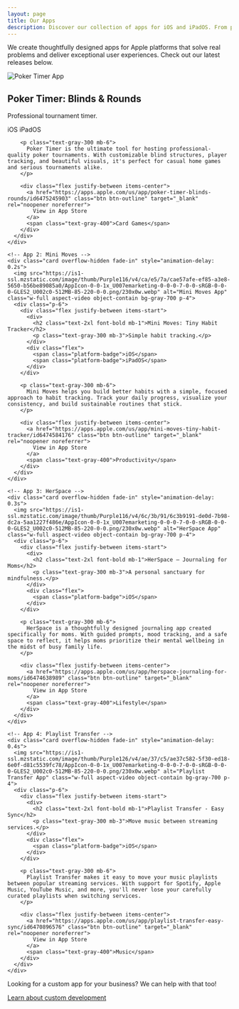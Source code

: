 ```yaml
---
layout: page
title: Our Apps
description: Discover our collection of apps for iOS and iPadOS. From productivity tools to lifestyle apps, we create thoughtful software experiences.
---
```


<div class="max-w-6xl mx-auto">
  <p class="text-xl text-gray-300 mb-12">
    We create thoughtfully designed apps for Apple platforms that solve real problems and deliver exceptional user experiences. Check out our latest releases below.
  </p>
  
  <div class="grid md:grid-cols-2 gap-8">
    <!-- App 1: Poker Timer -->
    <div class="card overflow-hidden fade-in" style="animation-delay: 0.1s">
      <img src="https://is1-ssl.mzstatic.com/image/thumb/Purple126/v4/9c/b8/b0/9cb8b0a6-aa8d-d236-c543-a772e7a2f438/AppIcon-0-0-1x_U007emarketing-0-0-0-7-0-0-sRGB-0-0-0-GLES2_U002c0-512MB-85-220-0-0.png/230x0w.webp" alt="Poker Timer App" class="w-full aspect-video object-contain bg-gray-700 p-4">
      <div class="p-6">
        <div class="flex justify-between items-start">
          <div>
            <h2 class="text-2xl font-bold mb-1">Poker Timer: Blinds & Rounds</h2>
            <p class="text-gray-300 mb-3">Professional tournament timer.</p>
          </div>
          <div class="flex">
            <span class="platform-badge">iOS</span>
            <span class="platform-badge">iPadOS</span>
          </div>
        </div>
        
        <p class="text-gray-300 mb-6">
          Poker Timer is the ultimate tool for hosting professional-quality poker tournaments. With customizable blind structures, player tracking, and beautiful visuals, it's perfect for casual home games and serious tournaments alike.
        </p>
        
        <div class="flex justify-between items-center">
          <a href="https://apps.apple.com/us/app/poker-timer-blinds-rounds/id6475245903" class="btn btn-outline" target="_blank" rel="noopener noreferrer">
            View in App Store
          </a>
          <span class="text-gray-400">Card Games</span>
        </div>
      </div>
    </div>
    
    <!-- App 2: Mini Moves -->
    <div class="card overflow-hidden fade-in" style="animation-delay: 0.2s">
      <img src="https://is1-ssl.mzstatic.com/image/thumb/Purple116/v4/ca/e5/7a/cae57afe-ef85-a3e8-5650-b56be89085a0/AppIcon-0-0-1x_U007emarketing-0-0-0-7-0-0-sRGB-0-0-0-GLES2_U002c0-512MB-85-220-0-0.png/230x0w.webp" alt="Mini Moves App" class="w-full aspect-video object-contain bg-gray-700 p-4">
      <div class="p-6">
        <div class="flex justify-between items-start">
          <div>
            <h2 class="text-2xl font-bold mb-1">Mini Moves: Tiny Habit Tracker</h2>
            <p class="text-gray-300 mb-3">Simple habit tracking.</p>
          </div>
          <div class="flex">
            <span class="platform-badge">iOS</span>
            <span class="platform-badge">iPadOS</span>
          </div>
        </div>
        
        <p class="text-gray-300 mb-6">
          Mini Moves helps you build better habits with a simple, focused approach to habit tracking. Track your daily progress, visualize your consistency, and build sustainable routines that stick.
        </p>
        
        <div class="flex justify-between items-center">
          <a href="https://apps.apple.com/us/app/mini-moves-tiny-habit-tracker/id6474584176" class="btn btn-outline" target="_blank" rel="noopener noreferrer">
            View in App Store
          </a>
          <span class="text-gray-400">Productivity</span>
        </div>
      </div>
    </div>
    
    <!-- App 3: HerSpace -->
    <div class="card overflow-hidden fade-in" style="animation-delay: 0.3s">
      <img src="https://is1-ssl.mzstatic.com/image/thumb/Purple116/v4/6c/3b/91/6c3b9191-de0d-7b98-dc2a-5aa1227f486e/AppIcon-0-0-1x_U007emarketing-0-0-0-7-0-0-sRGB-0-0-0-GLES2_U002c0-512MB-85-220-0-0.png/230x0w.webp" alt="HerSpace App" class="w-full aspect-video object-contain bg-gray-700 p-4">
      <div class="p-6">
        <div class="flex justify-between items-start">
          <div>
            <h2 class="text-2xl font-bold mb-1">HerSpace – Journaling for Moms</h2>
            <p class="text-gray-300 mb-3">A personal sanctuary for mindfulness.</p>
          </div>
          <div class="flex">
            <span class="platform-badge">iOS</span>
          </div>
        </div>
        
        <p class="text-gray-300 mb-6">
          HerSpace is a thoughtfully designed journaling app created specifically for moms. With guided prompts, mood tracking, and a safe space to reflect, it helps moms prioritize their mental wellbeing in the midst of busy family life.
        </p>
        
        <div class="flex justify-between items-center">
          <a href="https://apps.apple.com/us/app/herspace-journaling-for-moms/id6474638989" class="btn btn-outline" target="_blank" rel="noopener noreferrer">
            View in App Store
          </a>
          <span class="text-gray-400">Lifestyle</span>
        </div>
      </div>
    </div>
    
    <!-- App 4: Playlist Transfer -->
    <div class="card overflow-hidden fade-in" style="animation-delay: 0.4s">
      <img src="https://is1-ssl.mzstatic.com/image/thumb/Purple126/v4/ae/37/c5/ae37c582-5f30-ed18-6e0f-d81c5539fc78/AppIcon-0-0-1x_U007emarketing-0-0-0-7-0-0-sRGB-0-0-0-GLES2_U002c0-512MB-85-220-0-0.png/230x0w.webp" alt="Playlist Transfer App" class="w-full aspect-video object-contain bg-gray-700 p-4">
      <div class="p-6">
        <div class="flex justify-between items-start">
          <div>
            <h2 class="text-2xl font-bold mb-1">Playlist Transfer - Easy Sync</h2>
            <p class="text-gray-300 mb-3">Move music between streaming services.</p>
          </div>
          <div class="flex">
            <span class="platform-badge">iOS</span>
          </div>
        </div>
        
        <p class="text-gray-300 mb-6">
          Playlist Transfer makes it easy to move your music playlists between popular streaming services. With support for Spotify, Apple Music, YouTube Music, and more, you'll never lose your carefully curated playlists when switching services.
        </p>
        
        <div class="flex justify-between items-center">
          <a href="https://apps.apple.com/us/app/playlist-transfer-easy-sync/id6470896576" class="btn btn-outline" target="_blank" rel="noopener noreferrer">
            View in App Store
          </a>
          <span class="text-gray-400">Music</span>
        </div>
      </div>
    </div>
  </div>
  
  <div class="text-center mt-16">
    <p class="text-xl text-gray-300 mb-6">
      Looking for a custom app for your business? We can help with that too!
    </p>
    <a href="{{ '/services/#custom-app-development' | relative_url }}" class="btn btn-primary">
      Learn about custom development
    </a>
  </div>
</div> 